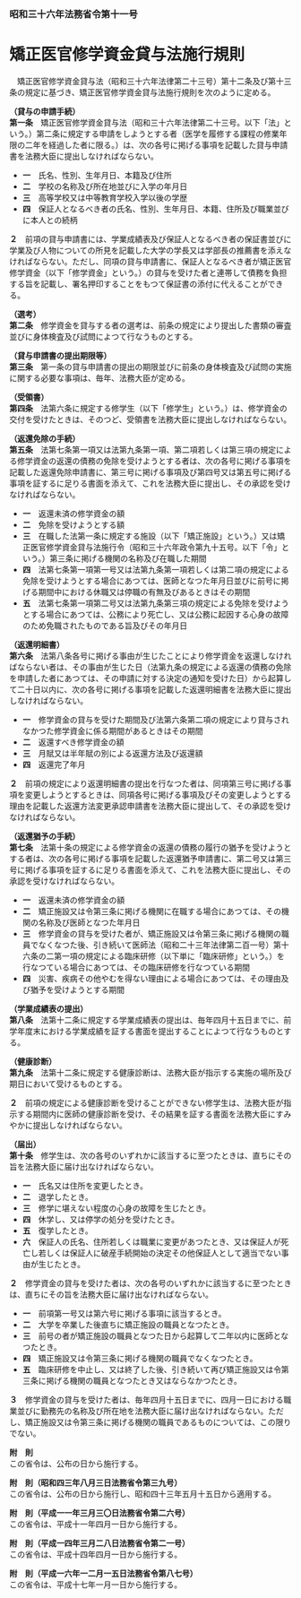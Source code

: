 ### 昭和三十六年法務省令第十一号  
# 矯正医官修学資金貸与法施行規則  
　矯正医官修学資金貸与法（昭和三十六年法律第二十三号）第十二条及び第十三条の規定に基づき、矯正医官修学資金貸与法施行規則を次のように定める。  
  
**（貸与の申請手続）**  
**第一条**　矯正医官修学資金貸与法（昭和三十六年法律第二十三号。以下「法」という。）第二条に規定する申請をしようとする者（医学を履修する課程の修業年限の二年を経過した者に限る。）は、次の各号に掲げる事項を記載した貸与申請書を法務大臣に提出しなければならない。  
* **一**　氏名、性別、生年月日、本籍及び住所  
* **二**　学校の名称及び所在地並びに入学の年月日  
* **三**　高等学校又は中等教育学校入学以後の学歴  
* **四**　保証人となるべき者の氏名、性別、生年月日、本籍、住所及び職業並びに本人との続柄  
  
**２**　前項の貸与申請書には、学業成績表及び保証人となるべき者の保証書並びに学業及び人物についての所見を記載した大学の学長又は学部長の推薦書を添えなければならない。ただし、同項の貸与申請書に、保証人となるべき者が矯正医官修学資金（以下「修学資金」という。）の貸与を受けた者と連帯して債務を負担する旨を記載し、署名押印することをもつて保証書の添付に代えることができる。  
  
**（選考）**  
**第二条**　修学資金を貸与する者の選考は、前条の規定により提出した書類の審査並びに身体検査及び試問によつて行なうものとする。  
  
**（貸与申請書の提出期限等）**  
**第三条**　第一条の貸与申請書の提出の期限並びに前条の身体検査及び試問の実施に関する必要な事項は、毎年、法務大臣が定める。  
  
**（受領書）**  
**第四条**　法第六条に規定する修学生（以下「修学生」という。）は、修学資金の交付を受けたときは、そのつど、受領書を法務大臣に提出しなければならない。  
  
**（返還免除の手続）**  
**第五条**　法第七条第一項又は法第九条第一項、第二項若しくは第三項の規定による修学資金の返還の債務の免除を受けようとする者は、次の各号に掲げる事項を記載した返還免除申請書に、第三号に掲げる事項及び第四号又は第五号に掲げる事項を証するに足りる書面を添えて、これを法務大臣に提出し、その承認を受けなければならない。  
* **一**　返還未済の修学資金の額  
* **二**　免除を受けようとする額  
* **三**　在職した法第一条に規定する施設（以下「矯正施設」という。）又は矯正医官修学資金貸与法施行令（昭和三十六年政令第九十五号。以下「令」という。）第三条に掲げる機関の名称及び在職した期間  
* **四**　法第七条第一項第一号又は法第九条第一項若しくは第二項の規定による免除を受けようとする場合にあつては、医師となつた年月日並びに前号に掲げる期間中における休職又は停職の有無及びあるときはその期間  
* **五**　法第七条第一項第二号又は法第九条第三項の規定による免除を受けようとする場合にあつては、公務により死亡し、又は公務に起因する心身の故障のため免職されたものである旨及びその年月日  
  
**（返還明細書）**  
**第六条**　法第八条各号に掲げる事由が生じたことにより修学資金を返還しなければならない者は、その事由が生じた日（法第九条の規定による返還の債務の免除を申請した者にあつては、その申請に対する決定の通知を受けた日）から起算して二十日以内に、次の各号に掲げる事項を記載した返還明細書を法務大臣に提出しなければならない。  
* **一**　修学資金の貸与を受けた期間及び法第六条第二項の規定により貸与されなかつた修学資金に係る期間があるときはその期間  
* **二**　返還すべき修学資金の額  
* **三**　月賦又は半年賦の別による返還方法及び返還額  
* **四**　返還完了年月  
  
**２**　前項の規定により返還明細書の提出を行なつた者は、同項第三号に掲げる事項を変更しようとするときは、同項各号に掲げる事項及びその変更しようとする理由を記載した返還方法変更承認申請書を法務大臣に提出して、その承認を受けなければならない。  
  
**（返還猶予の手続）**  
**第七条**　法第十条の規定による修学資金の返還の債務の履行の猶予を受けようとする者は、次の各号に掲げる事項を記載した返還猶予申請書に、第二号又は第三号に掲げる事項を証するに足りる書面を添えて、これを法務大臣に提出し、その承認を受けなければならない。  
* **一**　返還未済の修学資金の額  
* **二**　矯正施設又は令第三条に掲げる機関に在職する場合にあつては、その機関の名称及び医師となつた年月日  
* **三**　修学資金の貸与を受けた者が、矯正施設又は令第三条に掲げる機関の職員でなくなつた後、引き続いて医師法（昭和二十三年法律第二百一号）第十六条の二第一項の規定による臨床研修（以下単に「臨床研修」という。）を行なつている場合にあつては、その臨床研修を行なつている期間  
* **四**　災害、疾病その他やむを得ない理由による場合にあつては、その理由及び猶予を受けようとする期間  
  
**（学業成績表の提出）**  
**第八条**　法第十二条に規定する学業成績表の提出は、毎年四月十五日までに、前学年度末における学業成績を証する書面を提出することによつて行なうものとする。  
  
**（健康診断）**  
**第九条**　法第十二条に規定する健康診断は、法務大臣が指示する実施の場所及び期日において受けるものとする。  
  
**２**　前項の規定による健康診断を受けることができない修学生は、法務大臣が指示する期間内に医師の健康診断を受け、その結果を証する書面を法務大臣にすみやかに提出しなければならない。  
  
**（届出）**  
**第十条**　修学生は、次の各号のいずれかに該当するに至つたときは、直ちにその旨を法務大臣に届け出なければならない。  
* **一**　氏名又は住所を変更したとき。  
* **二**　退学したとき。  
* **三**　修学に堪えない程度の心身の故障を生じたとき。  
* **四**　休学し、又は停学の処分を受けたとき。  
* **五**　復学したとき。  
* **六**　保証人の氏名、住所若しくは職業に変更があつたとき、又は保証人が死亡し若しくは保証人に破産手続開始の決定その他保証人として適当でない事由が生じたとき。  
  
**２**　修学資金の貸与を受けた者は、次の各号のいずれかに該当するに至つたときは、直ちにその旨を法務大臣に届け出なければならない。  
* **一**　前項第一号又は第六号に掲げる事項に該当するとき。  
* **二**　大学を卒業した後直ちに矯正施設の職員となつたとき。  
* **三**　前号の者が矯正施設の職員となつた日から起算して二年以内に医師となつたとき。  
* **四**　矯正施設又は令第三条に掲げる機関の職員でなくなつたとき。  
* **五**　臨床研修を中止し、又は終了した後、引き続いて再び矯正施設又は令第三条に掲げる機関の職員となつたとき又はならなかつたとき。  
  
**３**　修学資金の貸与を受けた者は、毎年四月十五日までに、四月一日における職業並びに勤務先の名称及び所在地を法務大臣に届け出なければならない。ただし、矯正施設又は令第三条に掲げる機関の職員であるものについては、この限りでない。  
  
**附　則**  
この省令は、公布の日から施行する。  
  
**附　則（昭和四三年八月三日法務省令第三九号）**  
この省令は、公布の日から施行し、昭和四十三年五月十五日から適用する。  
  
**附　則（平成一一年三月三〇日法務省令第二六号）**  
この省令は、平成十一年四月一日から施行する。  
  
**附　則（平成一四年三月二八日法務省令第二一号）**  
この省令は、平成十四年四月一日から施行する。  
  
**附　則（平成一六年一二月一五日法務省令第八七号）**  
この省令は、平成十七年一月一日から施行する。  
  
